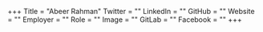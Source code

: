 +++
Title = "Abeer Rahman"
Twitter = ""
LinkedIn = ""
GitHub = ""
Website = ""
Employer = ""
Role = ""
Image = ""
GitLab = ""
Facebook = ""
+++

